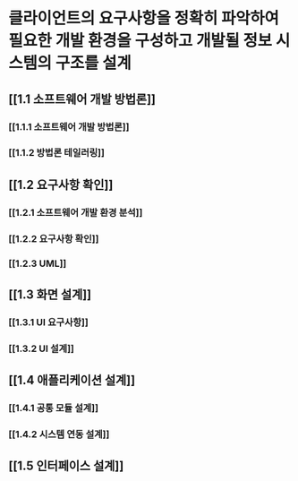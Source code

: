 # 클라이언트의 요구사항을 정확히 파악하여 필요한 개발 환경을 구성하고 개발될 정보 시스템의 구조를 설계
## [[1.1 소프트웨어 개발 방법론]]
### [[1.1.1 소프트웨어 개발 방법론]]
### [[1.1.2 방법론 테일러링]]
## [[1.2 요구사항 확인]]
### [[1.2.1 소프트웨어 개발 환경 분석]]
### [[1.2.2 요구사항 확인]]
### [[1.2.3 UML]]
## [[1.3 화면 설계]]
### [[1.3.1 UI 요구사항]]
### [[1.3.2 UI 설계]]
## [[1.4 애플리케이션 설계]]
### [[1.4.1 공통 모듈 설계]]
### [[1.4.2 시스템 연동 설계]]
## [[1.5 인터페이스 설계]]